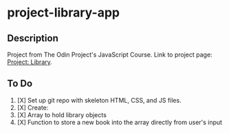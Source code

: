 # project-library-app

## Description

Project from The Odin Project's JavaScript Course. Link to project page: [Project: Library](https://www.theodinproject.com/lessons/node-path-javascript-library).

## To Do

1. [X] Set up git repo with skeleton HTML, CSS, and JS files.
2. [X] Create:
  1. [X] Array to hold library objects
  2. [X] Function to store a new book into the array directly from user's input